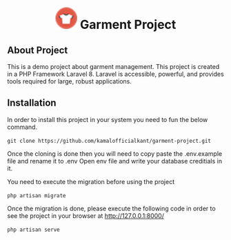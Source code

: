<h1 align="center"><img src="public/favicon.png" width="50"> Garment Project</h1>

## About Project

This is a demo project about garment management. This project is created in a PHP Framework Laravel 8. Laravel is accessible, powerful, and provides tools required for large, robust applications.

## Installation

In order to install this project in your system you need to fun the below command.

`git clone https://github.com/kamalofficialkant/garment-project.git`

Once the cloning is done then you will need to copy paste the .env.example file and rename it to .env
Open env file and write your database creditials in it.

You need to execute the migration before using the project

`php artisan migrate`

Once the migration is done, please execute the following code in order to see the project in your browser at http://127.0.0.1:8000/

`php artisan serve`
